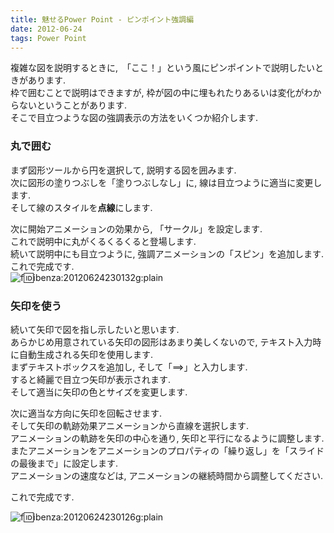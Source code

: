 ```yaml
---
title: 魅せるPower Point - ピンポイント強調編
date: 2012-06-24
tags: Power Point
---
```


複雑な図を説明するときに,　「ここ！」という風にピンポイントで説明したいときがあります.<br />
枠で囲むことで説明はできますが, 枠が図の中に埋もれたりあるいは変化がわからないということがあります.<br />
そこで目立つような図の強調表示の方法をいくつか紹介します.

### 丸で囲む

まず図形ツールから円を選択して, 説明する図を囲みます.<br />
次に図形の塗りつぶしを「塗りつぶしなし」に, 線は目立つように適当に変更します.<br />
そして線のスタイルを**点線**にします.

次に開始アニメーションの効果から, 「サークル」を設定します.<br />
これで説明中に丸がくるくるくると登場します.<br />
続いて説明中にも目立つように, 強調アニメーションの「スピン」を追加します.<br />
これで完成です.<br />![f:id:ibenza:20120624230132g:plain](http://cdn-ak.f.st-hatena.com/images/fotolife/i/ibenza/20120624/20120624230132.gif)



### 矢印を使う

続いて矢印で図を指し示したいと思います.<br />
あらかじめ用意されている矢印の図形はあまり美しくないので, テキスト入力時に自動生成される矢印を使用します.<br />
まずテキストボックスを追加し, そして「==>」と入力します.<br />
すると綺麗で目立つ矢印が表示されます.<br />
そして適当に矢印の色とサイズを変更します.

次に適当な方向に矢印を回転させます.<br />
そして矢印の軌跡効果アニメーションから直線を選択します.<br />
アニメーションの軌跡を矢印の中心を通り, 矢印と平行になるように調整します.<br />
またアニメーションをアニメーションのプロパティの「繰り返し」を「スライドの最後まで」に設定します.<br />
アニメーションの速度などは, アニメーションの継続時間から調整してください.

これで完成です.

![f:id:ibenza:20120624230126g:plain](http://cdn-ak.f.st-hatena.com/images/fotolife/i/ibenza/20120624/20120624230126.gif)

